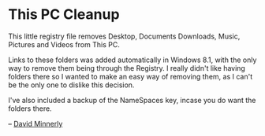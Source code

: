 
# This PC Cleanup

This little registry file removes Desktop, Documents Downloads, Music, Pictures and Videos from This PC.

Links to these folders was added automatically in Windows 8.1, with the only way to remove them being through the Registry. I really didn't like having folders there so I wanted to make an easy way of removing them, as I can't be the only one to dislike this decision.

I've also included a backup of the NameSpaces key, incase you do want the folders there.

&ndash; [David Minnerly](http://github.com/voxeldavid)
